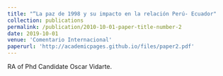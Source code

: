 ```yaml
---
title: "“La paz de 1998 y su impacto en la relación Perú- Ecuador"
collection: publications
permalink: /publication/2010-10-01-paper-title-number-2
date: 2019-10-01
venue: 'Comentario Internacional'
paperurl: 'http://academicpages.github.io/files/paper2.pdf'
---
```

RA of Phd Candidate Oscar Vidarte.
